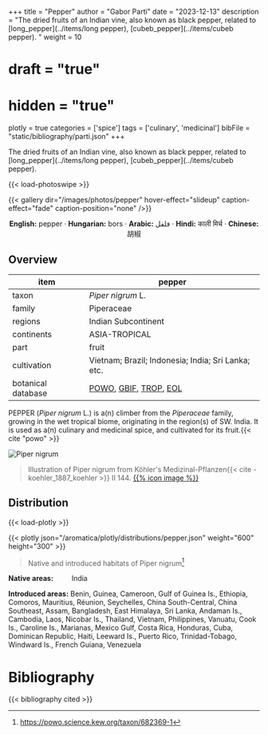 +++
title = "Pepper"
author = "Gabor Parti"
date = "2023-12-13"
description = "The dried fruits of an Indian vine, also known as black pepper, related to [long_pepper](../items/long pepper), [cubeb_pepper](../items/cubeb pepper). "
weight = 10
# draft = "true"
# hidden = "true"
plotly = true
categories = ['spice']
tags = ['culinary', 'medicinal']
bibFile = "static/bibliography/parti.json"
+++

The dried fruits of an Indian vine, also known as black pepper, related to [long_pepper](../items/long pepper), [cubeb_pepper](../items/cubeb pepper).  [<i class="fab fa-wikipedia-w"></i>](https://en.wikipedia.org/wiki/Black_pepper)

{{< load-photoswipe >}}

{{< gallery dir="/images/photos/pepper" hover-effect="slideup" caption-effect="fade" caption-position="none" />}}

<center>

**English:** pepper · **Hungarian:** bors · **Arabic:** <span class="arabic-text" dir="rtl">فلفل</span> · **Hindi:** <span class="devanagari-text">काली मिर्च</span> · **Chinese:** <span class="traditional-chinese-text">胡椒</span>

</center>

## Overview

|       item       |                                                                                      pepper                                                                                      |
|------------------|----------------------------------------------------------------------------------------------------------------------------------------------------------------------------------|
|       taxon      |                                                                                 *Piper nigrum* L.                                                                                |
|      family      |                                                                                    Piperaceae                                                                                    |
|      regions     |                                                                                Indian Subcontinent                                                                               |
|    continents    |                                                                                   ASIA-TROPICAL                                                                                  |
|       part       |                                                                                       fruit                                                                                      |
|    cultivation   |                                                                Vietnam; Brazil; Indonesia; India; Sri Lanka; etc.                                                                |
|botanical database|[POWO](https://powo.science.kew.org/taxon/682369-1), [GBIF](https://www.gbif.org/species/3086357), [TROP](https://tropicos.org/name/25000013), [EOL](https://eol.org/pages/596620)|

PEPPER (*Piper nigrum* L.) is a(n) climber from the *Piperaceae* family, growing in the wet tropical biome, originating in the region(s) of SW. India. It is used as a(n) culinary and medicinal spice, and cultivated for its fruit.{{< cite "powo" >}}

![Piper nigrum](/images/illustrations/pepper.png?width=40rem "Illustration of Piper nigrum from Köhler's Medizinal-Pflanzen")

>Illustration of Piper nigrum from Köhler's Medizinal-Pflanzen{{< cite -koehler_1887_koehler >}} II 144. [{{% icon image %}}](https://www.biodiversitylibrary.org/item/10837#page/633/mode/1up)

## Distribution

{{< load-plotly >}}

{{< plotly json="/aromatica/plotly/distributions/pepper.json" weight="600" height="300" >}}

>Native and introduced habitats of Piper nigrum[^powo]

[^powo]: https://powo.science.kew.org/taxon/682369-1

<p style="text-align:left;">

**Native areas:** &ensp; &ensp; &ensp; India

**Introduced areas:** Benin, Guinea, Cameroon, Gulf of Guinea Is., Ethiopia, Comoros, Mauritius, Réunion, Seychelles, China South-Central, China Southeast, Assam, Bangladesh, East Himalaya, Sri Lanka, Andaman Is., Cambodia, Laos, Nicobar Is., Thailand, Vietnam, Philippines, Vanuatu, Cook Is., Caroline Is., Marianas, Mexico Gulf, Costa Rica, Honduras, Cuba, Dominican Republic, Haiti, Leeward Is., Puerto Rico, Trinidad-Tobago, Windward Is., French Guiana, Venezuela

</p>



# Bibliography

{{< bibliography cited >}}

